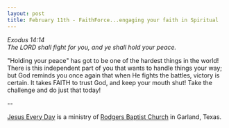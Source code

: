 ```yaml
---
layout: post
title: February 11th - FaithForce...engaging your faith in Spiritual
---
```


_Exodus 14:14  
The LORD shall fight for you, and ye shall hold your peace._

"Holding your peace" has got to be one of the hardest things in the
world! There is this independent part of you that wants to handle
things your way; but God reminds you once again that when He fights
the battles, victory is certain. It takes FAITH to trust God, and
keep your mouth shut! Take the challenge and do just that today!

 --

<a href=http://jesuseveryday.net>Jesus Every Day</a> is a ministry of <a href=http://rodgersbaptist.net>Rodgers Baptist Church</a> in Garland, Texas.
